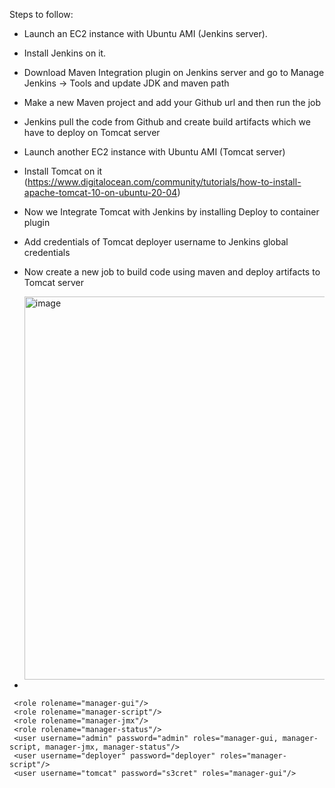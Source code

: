Steps to follow:
- Launch an EC2 instance with Ubuntu AMI (Jenkins server).
- Install Jenkins on it.
- Download Maven Integration plugin on Jenkins server and go to Manage Jenkins -> Tools and update JDK and maven path
- Make a new Maven project and add your Github url and then run the job
- Jenkins pull the code from Github and create build artifacts which we have to deploy on Tomcat server
- Launch another EC2 instance with Ubuntu AMI (Tomcat server)
- Install Tomcat on it (https://www.digitalocean.com/community/tutorials/how-to-install-apache-tomcat-10-on-ubuntu-20-04)
- Now we Integrate Tomcat with Jenkins by installing Deploy to container plugin
- Add credentials of Tomcat deployer username to Jenkins global credentials
- Now create a new job to build code using maven and deploy artifacts to Tomcat server
  
   <img width="613" alt="image" src="https://github.com/satyam19arya/K8s_java_app_cicd/assets/77580311/9f4dde75-6531-42e1-8606-6a6663050dc0">

- 








```
 <role rolename="manager-gui"/>
 <role rolename="manager-script"/>
 <role rolename="manager-jmx"/>
 <role rolename="manager-status"/>
 <user username="admin" password="admin" roles="manager-gui, manager-script, manager-jmx, manager-status"/>
 <user username="deployer" password="deployer" roles="manager-script"/>
 <user username="tomcat" password="s3cret" roles="manager-gui"/>
```
